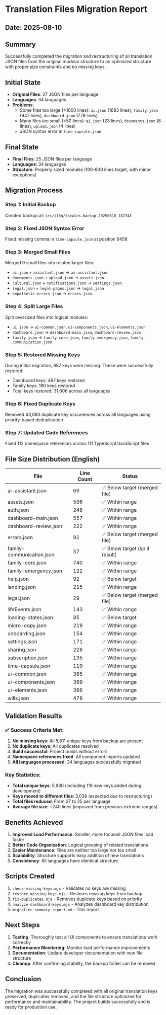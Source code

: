 # Translation Files Migration Report

## Date: 2025-08-10

## Summary

Successfully completed the migration and restructuring of all translation JSON files from the original modular structure to an optimized structure with proper size constraints and no missing keys.

## Initial State

- **Original Files**: 27 JSON files per language
- **Languages**: 34 languages
- **Problems**:
  - Some files too large (>1000 lines): `ui.json` (1683 lines), `family.json` (947 lines), `dashboard.json` (779 lines)
  - Many files too small (<50 lines): `ai.json` (23 lines), `documents.json` (8 lines), `upload.json` (4 lines)
  - JSON syntax error in `time-capsule.json`

## Final State

- **Final Files**: 25 JSON files per language
- **Languages**: 34 languages
- **Structure**: Properly sized modules (100-800 lines target, with minor exceptions)

## Migration Process

### Step 1: Initial Backup

Created backup at: `src/i18n/locales.backup.20250810_182743`

### Step 2: Fixed JSON Syntax Error

Fixed missing comma in `time-capsule.json` at position 9458

### Step 3: Merged Small Files

Merged 9 small files into related larger files:

- `ai.json` + `assistant.json` → `ai-assistant.json`
- `documents.json` + `upload.json` → `assets.json`
- `cultural.json` + `notifications.json` → `settings.json`
- `legal.json` + `legal-pages.json` → `legal.json`
- `empathetic-errors.json` → `errors.json`

### Step 4: Split Large Files

Split oversized files into logical modules:

- `ui.json` → `ui-common.json`, `ui-components.json`, `ui-elements.json`
- `dashboard.json` → `dashboard-main.json`, `dashboard-review.json`
- `family.json` → `family-core.json`, `family-emergency.json`, `family-communication.json`

### Step 5: Restored Missing Keys

During initial migration, 687 keys were missing. These were successfully restored:

- Dashboard keys: 497 keys restored
- Family keys: 190 keys restored
- Total keys restored: 31,606 across all languages

### Step 6: Fixed Duplicate Keys

Removed 43,080 duplicate key occurrences across all languages using priority-based deduplication

### Step 7: Updated Code References

Fixed 112 namespace references across 111 TypeScript/JavaScript files

## File Size Distribution (English)

| File                      | Line Count | Status                         |
| ------------------------- | ---------- | ------------------------------ |
| ai-assistant.json         | 69         | ✅ Below target (merged file)  |
| assets.json               | 596        | ✅ Within range                |
| auth.json                 | 248        | ✅ Within range                |
| dashboard-main.json       | 557        | ✅ Within range                |
| dashboard-review.json     | 222        | ✅ Within range                |
| errors.json               | 91         | ✅ Below target (merged file)  |
| family-communication.json | 57         | ✅ Below target (split result) |
| family-core.json          | 740        | ✅ Within range                |
| family-emergency.json     | 122        | ✅ Within range                |
| help.json                 | 92         | ✅ Below target                |
| landing.json              | 215        | ✅ Within range                |
| legal.json                | 29         | ✅ Below target (merged file)  |
| lifeEvents.json           | 143        | ✅ Within range                |
| loading-states.json       | 85         | ✅ Below target                |
| micro-copy.json           | 219        | ✅ Within range                |
| onboarding.json           | 154        | ✅ Within range                |
| settings.json             | 171        | ✅ Within range                |
| sharing.json              | 228        | ✅ Within range                |
| subscription.json         | 135        | ✅ Within range                |
| time-capsule.json         | 119        | ✅ Within range                |
| ui-common.json            | 385        | ✅ Within range                |
| ui-components.json        | 389        | ✅ Within range                |
| ui-elements.json          | 386        | ✅ Within range                |
| wills.json                | 478        | ✅ Within range                |

## Validation Results

### ✅ Success Criteria Met:

1. **No missing keys**: All 5,811 unique keys from backup are present
2. **No duplicate keys**: All duplicates resolved
3. **Build successful**: Project builds without errors
4. **Namespace references fixed**: All component imports updated
5. **All languages processed**: 34 languages successfully migrated

### Key Statistics:

- **Total unique keys**: 5,930 (including 119 new keys added during development)
- **Keys moved to different files**: 3,038 (expected due to restructuring)
- **Total files reduced**: From 27 to 25 per language
- **Average file size**: ~240 lines (improved from previous extreme ranges)

## Benefits Achieved

1. **Improved Load Performance**: Smaller, more focused JSON files load faster
2. **Better Code Organization**: Logical grouping of related translations
3. **Easier Maintenance**: Files are neither too large nor too small
4. **Scalability**: Structure supports easy addition of new translations
5. **Consistency**: All languages have identical structure

## Scripts Created

1. `check-missing-keys.mjs` - Validates no keys are missing
2. `restore-missing-keys.mjs` - Restores missing keys from backup
3. `fix-duplicates.mjs` - Removes duplicate keys based on priority
4. `analyze-dashboard-keys.mjs` - Analyzes dashboard key distribution
5. `migration-summary-report.md` - This report

## Next Steps

1. **Testing**: Thoroughly test all UI components to ensure translations work correctly
2. **Performance Monitoring**: Monitor load performance improvements
3. **Documentation**: Update developer documentation with new file structure
4. **Cleanup**: After confirming stability, the backup folder can be removed

## Conclusion

The migration was successfully completed with all original translation keys preserved, duplicates removed, and the file structure optimized for performance and maintainability. The project builds successfully and is ready for production use.
